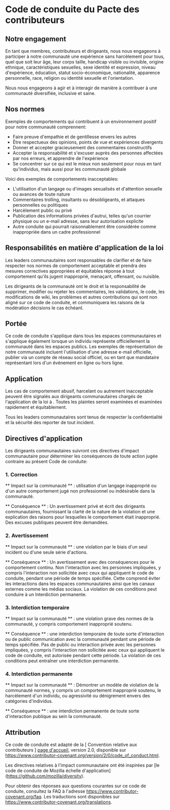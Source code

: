 #  Code de conduite du Pacte des contributeurs

##  Notre engagement

En tant que membres, contributeurs et dirigeants, nous nous engageons à participer à notre
communauté une expérience sans harcèlement pour tous, quel que soit leur âge, leur corps
taille, handicap visible ou invisible, origine ethnique, caractéristiques sexuelles, sexe
identité et expression, niveau d'expérience, éducation, statut socio-économique,
nationalité, apparence personnelle, race, religion ou identité sexuelle
et l'orientation.

Nous nous engageons à agir et à interagir de manière à contribuer à une
communauté diversifiée, inclusive et saine.

##  Nos normes

Exemples de comportements qui contribuent à un environnement positif pour notre
communauté comprennent:

* Faire preuve d'empathie et de gentillesse envers les autres
* Être respectueux des opinions, points de vue et expériences divergents
* Donner et accepter gracieusement des commentaires constructifs
* Accepter la responsabilité et s'excuser auprès des personnes affectées par nos erreurs,
  et apprendre de l'expérience
* Se concentrer sur ce qui est le mieux non seulement pour nous en tant qu'individus, mais aussi pour les
  communauté globale

Voici des exemples de comportements inacceptables:

* L'utilisation d'un langage ou d'images sexualisés et d'attention sexuelle ou
  avances de toute nature
* Commentaires trolling, insultants ou désobligeants, et attaques personnelles ou politiques
* Harcèlement public ou privé
* Publication des informations privées d'autrui, telles qu'un courrier physique ou un e-mail
  adresse, sans leur autorisation explicite
* Autre conduite qui pourrait raisonnablement être considérée comme inappropriée dans un
  cadre professionnel

##  Responsabilités en matière d'application de la loi

Les leaders communautaires sont responsables de clarifier et de faire respecter nos normes de
comportement acceptable et prendra des mesures correctives appropriées et équitables
réponse à tout comportement qu'ils jugent inapproprié, menaçant, offensant,
ou nuisible.

Les dirigeants de la communauté ont le droit et la responsabilité de supprimer, modifier ou rejeter
les commentaires, les validations, le code, les modifications de wiki, les problèmes et autres contributions qui sont
non aligné sur ce code de conduite, et communiquera les raisons de la modération
décisions le cas échéant.

##  Portée

Ce code de conduite s'applique dans tous les espaces communautaires et s'applique également lorsque
un individu représente officiellement la communauté dans les espaces publics.
Les exemples de représentation de notre communauté incluent l'utilisation d'une adresse e-mail officielle,
publier via un compte de réseau social officiel, ou en tant que mandataire
représentant lors d'un événement en ligne ou hors ligne.

##  Application

Les cas de comportement abusif, harcelant ou autrement inacceptable peuvent être
signalés aux dirigeants communautaires chargés de l'application de la loi à
.
Toutes les plaintes seront examinées et examinées rapidement et équitablement.

Tous les leaders communautaires sont tenus de respecter la confidentialité et la sécurité des
reporter de tout incident.

##  Directives d'application

Les dirigeants communautaires suivront ces directives d'impact communautaire pour déterminer
les conséquences de toute action jugée contraire au présent Code de conduite:

###  1. Correction

** Impact sur la communauté ** : utilisation d'un langage inapproprié ou d'un autre comportement jugé
non professionnel ou indésirable dans la communauté.

** Conséquence ** : Un avertissement privé et écrit des dirigeants communautaires, fournissant
la clarté de la nature de la violation et une explication des raisons pour lesquelles
le comportement était inapproprié. Des excuses publiques peuvent être demandées.

###  2. Avertissement

** Impact sur la communauté ** : une violation par le biais d'un seul incident ou d'une seule série
d'actions.

** Conséquence ** : Un avertissement avec des conséquences pour le comportement continu. Non
l'interaction avec les personnes impliquées, y compris l'interaction non sollicitée avec
ceux qui appliquent le code de conduite, pendant une période de temps spécifiée. Cette
comprend éviter les interactions dans les espaces communautaires ainsi que les canaux externes
comme les médias sociaux. La violation de ces conditions peut conduire à un
Interdiction permanente.

###  3. Interdiction temporaire

** Impact sur la communauté ** : une violation grave des normes de la communauté, y compris
comportement inapproprié soutenu.

** Conséquence ** : une interdiction temporaire de toute sorte d'interaction ou de public
communication avec la communauté pendant une période de temps spécifiée. Pas de public ou
interaction privée avec les personnes impliquées, y compris l'interaction non sollicitée
avec ceux qui appliquent le code de conduite, est autorisée pendant cette période.
La violation de ces conditions peut entraîner une interdiction permanente.

###  4. Interdiction permanente

** Impact sur la communauté ** : Démontrer un modèle de violation de la communauté
normes, y compris un comportement inapproprié soutenu, le harcèlement d'un
individu, ou agressivité ou dénigrement envers des catégories d'individus.

** Conséquence ** : une interdiction permanente de toute sorte d'interaction publique au sein
la communauté.

##  Attribution

Ce code de conduite est adapté de la [ Convention relative aux contributeurs ] [page d'accueil],
version 2.0, disponible sur
https://www.contributor-covenant.org/version/2/0/code_of_conduct.html.

Les directives relatives à l'impact communautaire ont été inspirées par [le code de conduite de Mozilla
échelle d'application] (https://github.com/mozilla/diversity).

[ page d'accueil ]: https://www.contributor-covenant.org

Pour obtenir des réponses aux questions courantes sur ce code de conduite, consultez la FAQ à l'adresse
https://www.contributor-covenant.org/faq. Les traductions sont disponibles sur
https://www.contributor-covenant.org/translations.